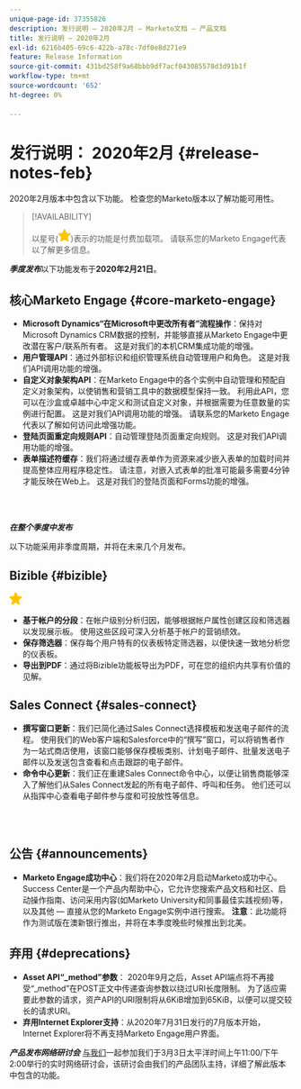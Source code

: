 ```yaml
---
unique-page-id: 37355826
description: 发行说明 — 2020年2月 — Marketo文档 — 产品文档
title: 发行说明 — 2020年2月
exl-id: 6216b405-69c6-422b-a78c-7df0e8d271e9
feature: Release Information
source-git-commit: 431bd258f9a68bbb9df7acf043085578d3d91b1f
workflow-type: tm+mt
source-wordcount: '652'
ht-degree: 0%

---
```


# 发行说明： 2020年2月 {#release-notes-feb}

2020年2月版本中包含以下功能。 检查您的Marketo版本以了解功能可用性。

>[!AVAILABILITY]
>
>以星号(![（星号）](assets/yellow-star.png))表示的功能是付费加载项。 请联系您的Marketo Engage代表以了解更多信息。

**_季度发布_**&#x200B;以下功能发布于&#x200B;**2020年2月21日**。

## 核心Marketo Engage {#core-marketo-engage}

* **Microsoft Dynamics“在Microsoft中更改所有者”流程操作**：保持对Microsoft Dynamics CRM数据的控制，并能够直接从Marketo Engage中更改潜在客户/联系所有者。 这是对我们的本机CRM集成功能的增强。
* **用户管理API**：通过外部标识和组织管理系统自动管理用户和角色。 这是对我们API调用功能的增强。
* **自定义对象架构API**：在Marketo Engage中的各个实例中自动管理和预配自定义对象架构，以使销售和营销工具中的数据模型保持一致。 利用此API，您可以在沙盒或卓越中心中定义和测试自定义对象，并根据需要为任意数量的实例进行配置。 这是对我们API调用功能的增强。 请联系您的Marketo Engage代表以了解如何访问此增强功能。
* **登陆页面重定向规则API**：自动管理登陆页面重定向规则。 这是对我们API调用功能的增强。
* **表单描述符缓存**：我们将通过缓存表单作为资源来减少嵌入表单的加载时间并提高整体应用程序稳定性。 请注意，对嵌入式表单的批准可能最多需要4分钟才能反映在Web上。 这是对我们的登陆页面和Forms功能的增强。

<br> 

**_在整个季度中发布_**

以下功能采用非季度周期，并将在未来几个月发布。

## Bizible {#bizible}

![（星形）](assets/yellow-star.png)

* **基于帐户的分段**：在帐户级别分析归因，能够根据帐户属性创建区段和筛选器以发现展示板。 使用这些区段可深入分析基于帐户的营销绩效。
* **保存筛选器**：保存每个用户特有的仪表板特定筛选器，以便快速一致地分析您的仪表板。
* **导出到PDF**：通过将Bizible功能板导出为PDF，可在您的组织内共享有价值的见解。

## Sales Connect {#sales-connect}

* **撰写窗口更新**：我们已简化通过Sales Connect选择模板和发送电子邮件的流程。 使用我们的Web客户端和Salesforce中的“撰写”窗口，可以将销售者作为一站式商店使用，该窗口能够保存模板类别、计划电子邮件、批量发送电子邮件以及发送包含查看和点击跟踪的电子邮件。
* **命令中心更新**：我们正在重建Sales Connect命令中心，以便让销售商能够深入了解他们从Sales Connect发起的所有电子邮件、呼叫和任务。 他们还可以从指挥中心查看电子邮件参与度和可投放性等信息。

<br> 

## 公告 {#announcements}

* **Marketo Engage成功中心**：我们将在2020年2月启动Marketo成功中心。 Success Center是一个产品内帮助中心，它允许您搜索产品文档和社区、启动操作指南、访问采用内容(如Marketo University和同事最佳实践视频)等，以及其他 — 直接从您的Marketo Engage实例中进行搜索。 **注意**：此功能将作为测试版在澳新银行推出，并将在本季度晚些时候推出到北美。

## 弃用 {#deprecations}

* **Asset API“_method”参数**： 2020年9月之后，Asset API端点将不再接受“_method”在POST正文中传递查询参数以绕过URI长度限制。 为了适应需要此参数的请求，资产API的URI限制将从6KiB增加到65KiB，以便可以提交较长的请求URI。
* **弃用Internet Explorer支持**：从2020年7月31日发行的7月版本开始，Internet Explorer将不再支持Marketo Engage用户界面。

**_产品发布网络研讨会_** [与我们](https://engage.marketo.com/Jan_Feb_20_Release_Webinar_Registration.html)一起参加我们于3月3日太平洋时间上午11:00/下午2:00举行的实时网络研讨会，该研讨会由我们的产品团队主持，详细了解此版本中包含的功能。

